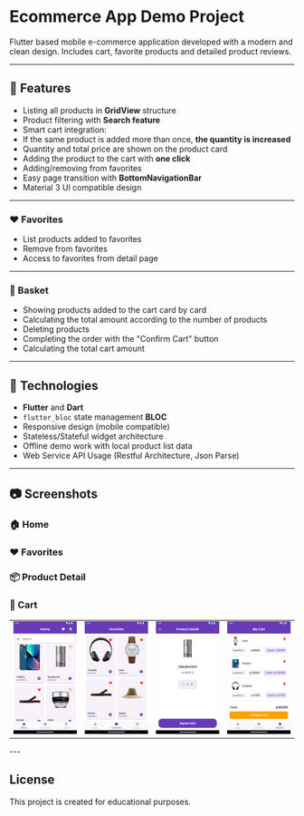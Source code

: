 # Ecommerce App Demo Project

Flutter based mobile e-commerce application developed with a modern and clean design. Includes cart, favorite products and detailed product reviews.

---

## 🚀 Features

- Listing all products in **GridView** structure
- Product filtering with **Search feature**
- Smart cart integration:
- If the same product is added more than once, **the quantity is increased**
- Quantity and total price are shown on the product card
- Adding the product to the cart with **one click**
- Adding/removing from favorites
- Easy page transition with **BottomNavigationBar**
- Material 3 UI compatible design

---

### ❤️ Favorites

- List products added to favorites
- Remove from favorites
- Access to favorites from detail page

---

### 🛒 Basket

- Showing products added to the cart card by card
- Calculating the total amount according to the number of products
- Deleting products
- Completing the order with the "Confirm Cart" button
- Calculating the total cart amount

---

## 🧱 Technologies

- **Flutter** and **Dart**
- `flutter_bloc` state management **BLOC**
- Responsive design (mobile compatible)
- Stateless/Stateful widget architecture
- Offline demo work with local product list data
- Web Service API Usage (Restful Architecture, Json Parse)

---

## 📷 Screenshots

<table>
  <tr>

### 🏠 Home
<td> <img src="assets/screenshots/Screenshot_1.png" width="250"/></td>

### ❤️ Favorites
 <td><img src="assets/screenshots/Screenshot_2.png" width="250"/></td>

### 📦 Product Detail
<td> <img src="assets/screenshots/Screenshot_3.png" width="250"/></td>

### 🛒 Cart
<td> <img src="assets/screenshots/Screenshot_4.png" width="250"/></td>

</tr>
</table>
---

## License

This project is created for educational purposes.

